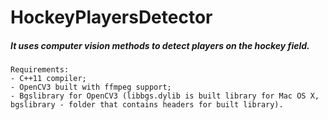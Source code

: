# HockeyPlayersDetector

##### It uses computer vision methods to detect players on the hockey field.

```
Requirements:
- C++11 compiler;
- OpenCV3 built with ffmpeg support;
- Bgslibrary for OpenCV3 (libbgs.dylib is built library for Mac OS X,
bgslibrary - folder that contains headers for built library).
```
